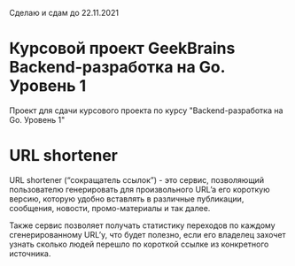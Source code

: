 Сделаю и сдам до 22.11.2021

# Курсовой проект GeekBrains Backend-разработка на Go. Уровень 1 

Проект для сдачи курсового проекта по курсу "Backend-разработка на Go. Уровень 1"

# URL shortener

URL shortener (“сокращатель ссылок”) - это сервис, позволяющий пользователю генерировать 
для произвольного URL’a его короткую версию, которую удобно вставлять в различные публикации, 
сообщения, новости, промо-материалы и так далее. 

Также сервис позволяет получать статистику переходов по каждому сгенерированному URL’у, 
что будет полезно, если его владелец захочет узнать сколько людей перешло по короткой ссылке 
из конкретного источника.
